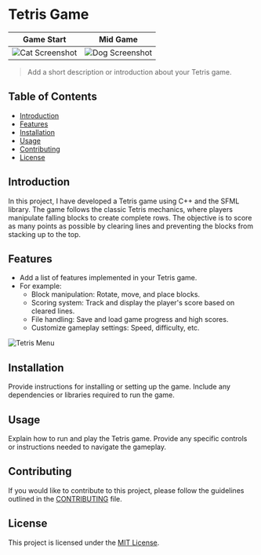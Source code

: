 # Tetris Game
| Game Start                                                                                                                                    |   Mid Game                            |
| ----------------------------------- | ----------------------------------- |
| ![Cat Screenshot](https://github.com/Aalyanraza/Tetris/assets/114768774/a284098d-1f3c-4be4-94e0-cb516ef1a565.png) | ![Dog Screenshot](https://github.com/Aalyanraza/Tetris/assets/114768774/8663331e-1426-4677-ba74-f41932179bfe.png) |



> Add a short description or introduction about your Tetris game.




## Table of Contents

- [Introduction](#introduction)
- [Features](#features)
- [Installation](#installation)
- [Usage](#usage)
- [Contributing](#contributing)
- [License](#license)

## Introduction

In this project, I have developed a Tetris game using C++ and the SFML library. The game follows the classic Tetris mechanics, where players manipulate falling blocks to create complete rows. The objective is to score as many points as possible by clearing lines and preventing the blocks from stacking up to the top.

## Features

- Add a list of features implemented in your Tetris game.
- For example:
  - Block manipulation: Rotate, move, and place blocks.
  - Scoring system: Track and display the player's score based on cleared lines.
  - File handling: Save and load game progress and high scores.
  - Customize gameplay settings: Speed, difficulty, etc.

![Tetris Menu](path/to/menu_screenshot.png)

## Installation

Provide instructions for installing or setting up the game. Include any dependencies or libraries required to run the game.

## Usage

Explain how to run and play the Tetris game. Provide any specific controls or instructions needed to navigate the gameplay.

## Contributing

If you would like to contribute to this project, please follow the guidelines outlined in the [CONTRIBUTING](CONTRIBUTING.md) file.

## License

This project is licensed under the [MIT License](LICENSE).

